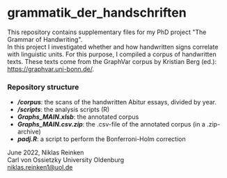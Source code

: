 # grammatik_der_handschriften

This repository contains supplementary files for my PhD project "The Grammar of Handwriting".  
In this project I investigated whether and how handwritten signs correlate with linguistic units. For this purpose, I compiled a corpus of handwritten texts. These texts come from the GraphVar corpus by Kristian Berg (ed.): https://graphvar.uni-bonn.de/.


### Repository structure  
- ***/corpus***:  the scans of the handwritten Abitur essays, divided by year.  
- ***/scripts***: the analysis scripts (R)  
- ***Graphs_MAIN.xlsb***: the annotated corpus  
- ***Graphs_MAIN.csv.zip***: the .csv-file of the annotated corpus (in a .zip-archive)
- ***padj.R***: a script to perform the Bonferroni-Holm correction  



June 2022, Niklas Reinken  
Carl von Ossietzky University Oldenburg  
niklas.reinken1@uol.de  
